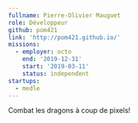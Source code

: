 ```yaml
---
fullname: Pierre-Olivier Mauguet
role: Développeur
github: pom421
link: 'http://pom421.github.io/'
missions:
  - employer: octo
    end: '2019-12-31'
    start: '2019-03-11'
    status: independent
startups:
  - medle
---
```

Combat les dragons à coup de pixels!

